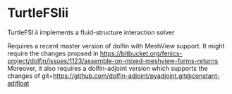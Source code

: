 # TurtleFSIii
TurtleFSI.ii implements a fluid-structure interaction solver


Requires a recent master version of dolfin with MeshView support. It might require the changes propsed in https://bitbucket.org/fenics-project/dolfin/issues/1123/assemble-on-mixed-meshview-forms-returns
Moreover, it also requires a dolfin-adjoint version which supports the changes of git+https://github.com/dolfin-adjoint/pyadjoint.git@constant-adjfloat
